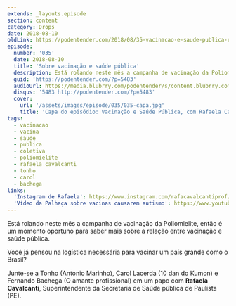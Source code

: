 ```yaml
---
extends: _layouts.episode
section: content
category: Drops
date: 2018-08-10
oldLink: https://podentender.com/2018/08/35-vacinacao-e-saude-publica-rafaela-cavalcanti.html
episode:
  number: '035'
  date: 2018-08-10
  title: 'Sobre vacinação e saúde pública'
  description: Está rolando neste mês a campanha de vacinação da Poliomielite, então é um momento oportuno para saber mais sobre a relação entre vacinação e saúde pública. Você já pensou na logística necessária para vacinar um país grande como o Brasil?
  guid: 'https://podentender.com/?p=5483'
  audioUrl: https://media.blubrry.com/podentender/s/content.blubrry.com/podentender/PODEntender_35.mp3
  disqus: '5483 http://podentender.com/?p=5483'
  cover:
    url: '/assets/images/episode/035/035-capa.jpg'
    title: 'Capa do episódio: Vacinação e Saúde Pública, com Rafaela Cavalcanti'
tags:
  - vacinacao
  - vacina
  - saude
  - publica
  - coletiva
  - poliomielite
  - rafaela cavalcanti
  - tonho
  - carol
  - bachega
links:
  'Instagram de Rafaela': https://www.instagram.com/rafacavalcantiprof/
  'Vídeo da Palhaça sobre vacinas causarem autismo': https://www.youtube.com/watch?v=NIrAcrtPVRQ
---
```

Está rolando neste mês a campanha de vacinação da Poliomielite, então é um momento oportuno
para saber mais sobre a relação entre vacinação e saúde pública.

Você já pensou na logística necessária para vacinar um país grande como o Brasil?

Junte-se a Tonho (Antonio Marinho), Carol Lacerda (10 dan do Kumon) e Fernando Bachega (O amante profissional)
em um papo com **Rafaela Cavalcanti**, Superintendente da Secretaria de Saúde pública de Paulista (PE).
